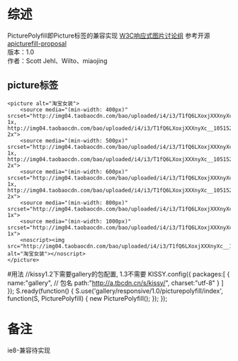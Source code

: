 # 综述
PicturePolyfill即Picture标签的兼容实现  [W3C响应式图片讨论组](http://www.w3.org/community/respimg/) 参考开源 [apicturefill-proposal](https://github.com/Wilto/picturefill-proposal)            
版本：1.0    
作者：Scott Jehl、Wilto、miaojing


## picture标签

    <picture alt="淘宝女装">
        <source media="(min-width: 400px)" srcset="http://img04.taobaocdn.com/bao/uploaded/i4/i3/T1fQ6LXoxjXXXnyXc__105152.jpg_100x100.jpg 1x, http://img04.taobaocdn.com/bao/uploaded/i4/i3/T1fQ6LXoxjXXXnyXc__105152.jpg_200x200.jpg 2x">
        <source media="(min-width: 500px)" srcset="http://img04.taobaocdn.com/bao/uploaded/i4/i3/T1fQ6LXoxjXXXnyXc__105152.jpg_230x230.jpg 1x, http://img04.taobaocdn.com/bao/uploaded/i4/i3/T1fQ6LXoxjXXXnyXc__105152.jpg_460x460.jpg 2x">
        <source media="(min-width: 600px)" srcset="http://img04.taobaocdn.com/bao/uploaded/i4/i3/T1fQ6LXoxjXXXnyXc__105152.jpg_300x300.jpg 1x, http://img04.taobaocdn.com/bao/uploaded/i4/i3/T1fQ6LXoxjXXXnyXc__105152.jpg_600x600.jpg 2x">
        <source media="(min-width: 800px)" srcset="http://img04.taobaocdn.com/bao/uploaded/i4/i3/T1fQ6LXoxjXXXnyXc__105152.jpg_400x400.jpg 1x">
        <source media="(min-width: 1000px)" srcset="http://img04.taobaocdn.com/bao/uploaded/i4/i3/T1fQ6LXoxjXXXnyXc__105152.jpg_600x600.jpg 1x">
        <noscript><img src="http://img04.taobaocdn.com/bao/uploaded/i4/i3/T1fQ6LXoxjXXXnyXc__105152.jpg_100x100.jpg" alt="淘宝女装"></noscript>
    </picture>

#用法
    <script src="http://a.tbcdn.cn/s/kissy/1.3.0/seed.js"></script>
    //kissy1.2下需要gallery的包配置, 1.3不需要
    KISSY.config({
        packages:[
            {
                name:"gallery", // 包名
                path:"http://a.tbcdn.cn/s/kissy/",
                charset:"utf-8"
            }
        ]
    });
    S.ready(function() {
        S.use('gallery/responsive/1.0/picturepolyfill/index', function(S, PicturePolyfill) {
            new PicturePolyfill();
        });
    });

# 备注
ie8-兼容待实现



